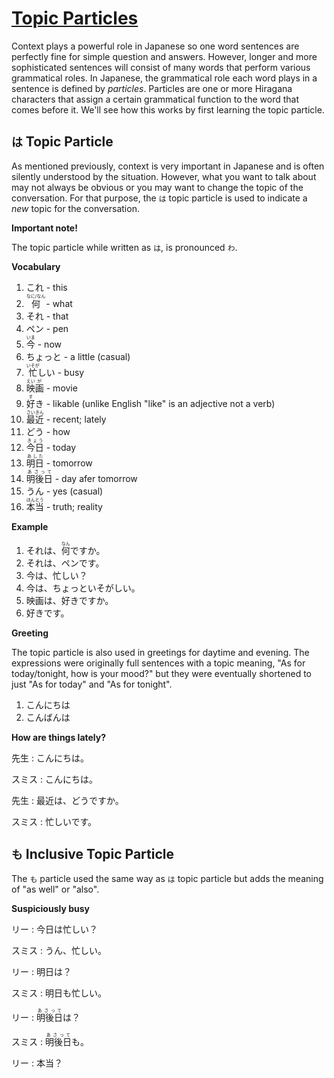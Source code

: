 # [Topic Particles](http://www.guidetojapanese.org/learn/complete/topic_particles)

Context plays a powerful role in Japanese so one word sentences are perfectly fine for simple question and answers. However, longer and more sophisticated sentences will consist of many words that perform various grammatical roles. In Japanese, the grammatical role each word plays in a sentence is defined by *particles*. Particles are one or more Hiragana characters that assign a certain grammatical function to the word that comes before it. We'll see how this works by first learning the topic particle.

## `は` Topic Particle

As mentioned previously, context is very important in Japanese and is often silently understood by the situation. However, what you want to talk about may not always be obvious or you may want to change the topic of the conversation. For that purpose, the `は` topic particle is used to indicate a *new* topic for the conversation.

**Important note!**

The topic particle while written as `は`, is pronounced `わ`.

**Vocabulary**

1. これ - this
1. <ruby>何<rt>なに/なん</rt></ruby> - what
1. それ - that
1. ペン - pen
1. <ruby>今<rt>いま</rt></ruby> - now
1. ちょっと - a little (casual)
1. <ruby>忙<rt>いそが</rt>しい</ruby> - busy
1. <ruby>映<rt>えい</rt>画<rt>が</rt></ruby> - movie
1. <ruby>好<rt>す</rt>き<ruby> - likable (unlike English "like" is an adjective not a verb)
1. <ruby>最<rt>さい</rt>近<rt>きん</rt></ruby> - recent; lately
1. どう - how
1. <ruby>今日<rt>きょう</rt></ruby> - today
1. <ruby>明日<rt>あした</rt></ruby> - tomorrow
1. <ruby>明後日<rt>あさって</rt></ruby> - day afer tomorrow
1. うん - yes (casual)
1. <ruby>本<rt>ほん</rt>当<rt>とう</rt></ruby> - truth; reality

**Example**

1. それは、<ruby>何<rt>なん</rt></ruby>ですか。
1. それは、ペンです。
1. 今は、忙しい？
1. 今は、ちょっといそがしい。
1. 映画は、好きですか。
1. 好きです。

**Greeting**

The topic particle is also used in greetings for daytime and evening. The expressions were originally full sentences with a topic meaning, "As for today/tonight, how is your mood?" but they were eventually shortened to just "As for today" and "As for tonight".

1. こんにちは
1. こんばんは

**How are things lately?**

先生 : こんにちは。

スミス : こんにちは。

先生 : 最近は、どうですか。

スミス : 忙しいです。

## `も` Inclusive Topic Particle

The `も` particle used the same way as `は` topic particle but adds the meaning of "as well" or "also".


**Suspiciously busy**

リー : 今日は忙しい？

スミス : うん、忙しい。

リー : 明日は？

スミス : 明日も忙しい。

リー : <ruby>明後日<rt>あさって</rt></ruby>は？

スミス : <ruby>明後日<rt>あさって</rt></ruby>も。

リー : 本当？